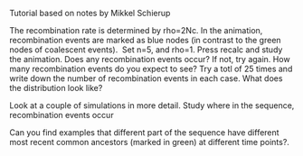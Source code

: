 Tutorial based on notes by Mikkel Schierup

The recombination rate is determined by rho=2Nc. In the animation, recombination events are marked as blue nodes (in contrast to the green nodes of coalescent events).
 Set n=5, and rho=1. Press recalc and study the animation. Does any recombination events occur? If not, try again. How many recombination events do you expect to see? Try a totl of 25 times and write down the number of recombination events in each case. What does the distribution look like?

Look at a couple of simulations in more detail. Study where in the sequence, recombination events occur

Can you find examples that different part of the sequence have different most recent common ancestors (marked in green) at different time points?.

